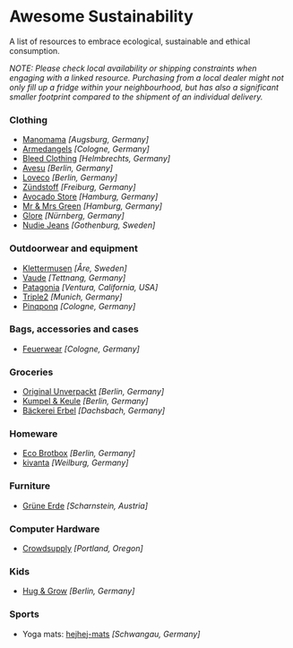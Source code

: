 Awesome Sustainability
======================

A list of resources to embrace ecological, sustainable and ethical consumption.


*NOTE: Please check local availability or shipping constraints when engaging with a linked resource. 
Purchasing from a local dealer might not only fill up a fridge within your neighbourhood, but has 
also a significant smaller footprint compared to the shipment of an individual delivery.*



### Clothing

+   [Manomama](https://www.manomama.de) *[Augsburg, Germany]*
+   [Armedangels](https://www.armedangels.de) *[Cologne, Germany]*
+   [Bleed Clothing](https://www.bleed-clothing.com) *[Helmbrechts, Germany]*
+   [Avesu](https://www.avesu.eu) *[Berlin, Germany]*
+   [Loveco](https://loveco-shop.de) *[Berlin, Germany]*
+   [Zündstoff](https://www.zuendstoff-clothing.de) *[Freiburg, Germany]*
+   [Avocado Store](https://www.avocadostore.de) *[Hamburg, Germany]*
+   [Mr & Mrs Green](https://www.mr-mrs-green.com) *[Hamburg, Germany]*
+   [Glore](https://www.glore.de) *[Nürnberg, Germany]*
+   [Nudie Jeans](https://www.nudiejeans.com) *[Gothenburg, Sweden]*


### Outdoorwear and equipment

+   [Klettermusen](https://www.klattermusen.com) *[Åre, Sweden]*
+   [Vaude](https://www.vaude.com) *[Tettnang, Germany]*
+   [Patagonia](https://patagonia.com) *[Ventura, California, USA]*
+   [Triple2](http://www.triple2.de) *[Munich, Germany]*
+   [Pinqponq](https://www.pinqponq.com) *[Cologne, Germany]*


### Bags, accessories and cases

+   [Feuerwear](https://www.feuerwear.com) *[Cologne, Germany]*


### Groceries

+   [Original Unverpackt](http://original-unverpackt.de) *[Berlin, Germany]*
+   [Kumpel & Keule](https://www.kumpelundkeule.de) *[Berlin, Germany]*
+   [Bäckerei Erbel](https://arnderbel.de) *[Dachsbach, Germany]*


### Homeware

+   [Eco Brotbox](https://www.ecobrotbox.de) *[Berlin, Germany]*
+   [kivanta](https://www.kivanta.de/) *[Weilburg, Germany]*


### Furniture

+   [Grüne Erde](https://www.grueneerde.com) *[Scharnstein, Austria]*


### Computer Hardware

+   [Crowdsupply](https://www.crowdsupply.com) *[Portland, Oregon]*


### Kids

+   [Hug & Grow](https://www.hug-and-grow.de) *[Berlin, Germany]*


### Sports

+   Yoga mats: [hejhej-mats](https://www.hejhej-mats.com) *[Schwangau, Germany]*
